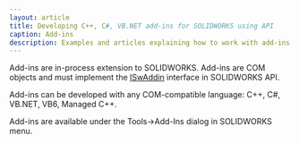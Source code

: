 ```yaml
---
layout: article
title: Developing C++, C#, VB.NET add-ins for SOLIDWORKS using API
caption: Add-ins
description: Examples and articles explaining how to work with add-ins in SOLIDWORKS
---
```

Add-ins are in-process extension to SOLIDWORKS. Add-ins are COM objects and must implement the [ISwAddin](http://help.solidworks.com/2012/english/api/swpublishedapi/solidworks.interop.swpublished~solidworks.interop.swpublished.iswaddin.html) interface in SOLIDWORKS API.

Add-ins can be developed with any COM-compatible language: C++, C#, VB.NET, VB6, Managed C++.

Add-ins are available under the Tools->Add-Ins dialog in SOLIDWORKS menu.